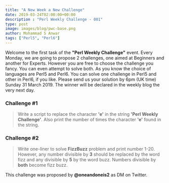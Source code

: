 ```yaml
---
title: "A New Week a New Challenge"
date: 2019-03-24T02:00:00+00:00
description : "Perl Weekly Challenge - 001"
type: post
image: images/blog/pwc-base.png
author: Mohammad S Anwar
tags: ["Perl5", "Perl6"]
---
```

Welcome to the first task of the **"Perl Weekly Challenge"** event. Every Monday, we are going to propose 2 challenges, one aimed at Beginners and another for Experts. However you are free to choose the challenge you fancy. You can even attempt to solve both. As you know the choice of languages are Perl5 and Perl6. You can solve one challenge in Perl5 and other in Perl6, if you like. Please send us your solution by 6pm (UK time) Sunday 31 March 2019. The winner will be declared in the weekly blog the very next day.

### Challenge #1
> Write a script to replace the character **'e'** in the string **'Perl Weekly Challenge'**. Also print the number of times the character **'e'** found in the string.

### Challenge #2
> Write one-liner to solve **FizzBuzz** problem and print number 1-20. However, any number divisible by **3** should be replaced by the word fizz and any divisible by **5** by the word buzz. Numbers divisible by **both** become fizz buzz.

This challenge was proposed by **@oneandoneis2** as DM on Twitter.
